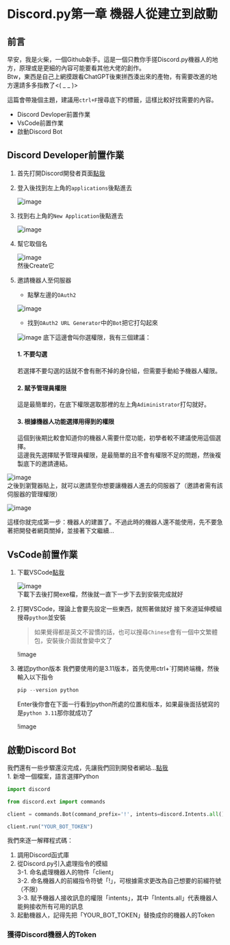 # Discord.py第一章 機器人從建立到啟動
## 前言
早安，我是火柴，一個Github新手。這是一個只教你手搓Discord.py機器人的地方，原理或是更細的內容可能要看其他大佬的創作。  
Btw，東西是自己上網摸跟看ChatGPT後東拼西湊出來的產物，有需要改進的地方還請多多指教了<( _ _ )>

這篇會帶幾個主題，建議用`ctrl+F`搜尋底下的標籤，這樣比較好找需要的內容。  
- Discord Devloper前置作業
- VsCode前置作業
- 啟動Discord Bot  

## Discord Developer前置作業
1. 首先打開Discord開發者頁面[點我](https://discord.com/developers/docs/intro)
2. 登入後找到左上角的`applications`後點進去
   
   ![image]()
3. 找到右上角的`New Application`後點進去
   
   ![image]()
4. 幫它取個名

   ![image]()  
   然後Create它    

5. 邀請機器人至伺服器  
   - 點擊左邊的`OAuth2`

   ![image]()  
   - 找到`OAuth2 URL Generator`中的`Bot`把它打勾起來

   ![image]()
   底下這邊會叫你選權限，我有三個建議：
      #### 1. 不要勾選  
      若選擇不要勾選的話就不會有刪不掉的身份組，但需要手動給予機器人權限。  
      #### 2. 賦予管理員權限  
      這是最簡單的，在底下權限選取那裡的左上角`Adiministrator`打勾就好。  
      #### 3. 根據機器人功能選擇用得到的權限  
      這個到後期比較會知道你的機器人需要什麼功能，初學者較不建議使用這個選擇。  
這邊我先選擇賦予管理員權限，是最簡單的且不會有權限不足的問題，然後複製底下的邀請連結。  

  ![image]()  
  之後到瀏覽器貼上，就可以邀請至你想要讓機器人進去的伺服器了（邀請者需有該伺服器的管理權限）  

  ![image]()


這樣你就完成第一步：機器人的建置了。不過此時的機器人還不能使用，先不要急著把開發者網頁關掉，並接著下文繼續...  

## VsCode前置作業  
1. 下載VSCode[點我](https://code.visualstudio.com/)

   ![image]()  
   下載下去後打開exe檔，然後就一直下一步下去到安裝完成就好
2. 打開VSCode，理論上會要先設定一些東西，就照著做就好
   接下來道延伸模組搜尋`python`並安裝
   > 如果覺得都是英文不習慣的話，也可以搜尋`Chinese`會有一個中文繁體包，安裝後介面就會變中文了

   !image  
3. 確認python版本
   我們要使用的是3.11版本，首先使用ctrl+`打開終端機，然後輸入以下指令
   ```python
   pip --version python
   ```
   Enter後你會在下面一行看到python所處的位置和版本，如果最後面括號寫的是`python 3.11`那你就成功了  

   !image

## 啟動Discord Bot
我們還有一些步驟還沒完成，先讓我們回到開發者網站...[點我](https://discord.com/developers/docs/intro)  
1. 
新增一個檔案，語言選擇Python
```python
import discord

from discord.ext import commands

client = commands.Bot(command_prefix='!', intents=discord.Intents.all())

client.run("YOUR_BOT_TOKEN")
```

我們來逐一解釋程式碼：  
1. 調用Discord函式庫
2. 從Discord.py引入處理指令的模組  
3-1. 命名處理機器人的物件「client」  
3-2. 命名機器人的前綴指令符號「!」，可根據需求更改為自己想要的前綴符號（不限）  
3-3. 賦予機器人接收訊息的權限「intents」，其中「Intents.all」代表機器人能夠接收所有可用的訊息  
4. 起動機器人，記得先把「YOUR_BOT_TOKEN」替換成你的機器人的Token  
  
  ### 獲得Discord機器人的Token
  

